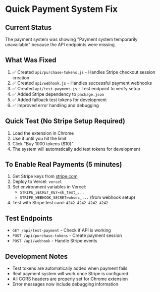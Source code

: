 # Quick Payment System Fix

## Current Status
The payment system was showing "Payment system temporarily unavailable" because the API endpoints were missing.

## What Was Fixed
1. ✅ Created `api/purchase-tokens.js` - Handles Stripe checkout session creation
2. ✅ Created `api/webhook.js` - Handles successful payment webhooks  
3. ✅ Created `api/test-payment.js` - Test endpoint to verify setup
4. ✅ Added Stripe dependency to `package.json`
5. ✅ Added fallback test tokens for development
6. ✅ Improved error handling and debugging

## Quick Test (No Stripe Setup Required)
1. Load the extension in Chrome
2. Use it until you hit the limit
3. Click "Buy 1000 tokens ($10)" 
4. The system will automatically add test tokens for development

## To Enable Real Payments (5 minutes)
1. Get Stripe keys from [stripe.com](https://stripe.com)
2. Deploy to Vercel: `vercel`
3. Set environment variables in Vercel:
   - `STRIPE_SECRET_KEY=sk_test_...`
   - `STRIPE_WEBHOOK_SECRET=whsec_...` (from webhook setup)
4. Test with Stripe test card: `4242 4242 4242 4242`

## Test Endpoints
- `GET /api/test-payment` - Check if API is working
- `POST /api/purchase-tokens` - Create payment session
- `POST /api/webhook` - Handle Stripe events

## Development Notes
- Test tokens are automatically added when payment fails
- Real payment system will work once Stripe is configured
- All CORS headers are properly set for Chrome extension
- Error messages now include debugging information 